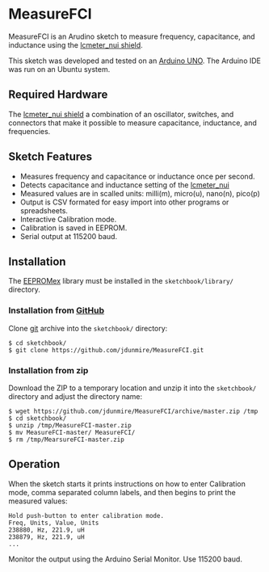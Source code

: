 MeasureFCI
==========

MeasureFCI is an Arudino sketch to measure frequency, capacitance, and
inductance using the [lcmeter_nui shield](https://github.com/jdunmire/lcmeter_nui).

This sketch was developed and tested on an [Arduino
UNO](http://arduino.cc/en/Main/arduinoBoardUno). The Arduino IDE was run
on an Ubuntu system.

## Required Hardware
The [lcmeter_nui shield](https://github.com/jdunmire/lcmeter_nui) a combination of an oscillator, switches,
and connectors that make it possible to measure capacitance, inductance,
and frequencies.

## Sketch Features
  - Measures frequency and capacitance or inductance once per second.
  - Detects capacitance and inductance setting of the
    [lcmeter_nui](https://github.com/jdunmire/lcmeter_nui)
  - Measured values are in scalled units: milli(m), micro(u), nano(n),
    pico(p)
  - Output is CSV formated for easy import into other programs or
    spreadsheets.
  - Interactive Calibration mode.
  - Calibration is saved in EEPROM.
  - Serial output at 115200 baud.

## Installation
The
[EEPROMex](https://github.com/thijse/Arduino-Libraries/tree/master/EEPROMEx) library must be installed in the `sketchbook/library/`
directory.

### Installation from [GitHub](https://github.com/jdunmire/MeasureFCI)
Clone [git](http://git-scm.com/)
archive into the `sketchbook/` directory:

    $ cd sketchbook/
    $ git clone https://github.com/jdunmire/MeasureFCI.git

### Installation from zip
Download the ZIP to a temporary location and unzip it into the
`sketchbook/` directory and adjust the directory name:

    $ wget https://github.com/jdunmire/MeasureFCI/archive/master.zip /tmp
    $ cd sketchbook/
    $ unzip /tmp/MeasureFCI-master.zip
    $ mv MeasureFCI-master/ MeasureFCI/
    $ rm /tmp/MearsureFCI-master.zip


## Operation
When the sketch starts it prints instructions on how to enter
Calibration mode, comma separated column labels, and then begins to
print the measured values:

    Hold push-button to enter calibration mode.
    Freq, Units, Value, Units
    238880, Hz, 221.9, uH
    238879, Hz, 221.9, uH
    ...

Monitor the output using the Arduino Serial Monitor. Use 115200 baud.

